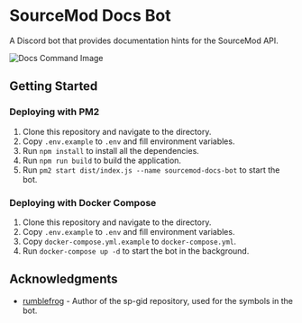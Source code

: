 # SourceMod Docs Bot

A Discord bot that provides documentation hints for the SourceMod API.

![Docs Command Image](https://i.imgur.com/MpLDMaT.png)

## Getting Started

### Deploying with PM2
1. Clone this repository and navigate to the directory.
2. Copy `.env.example` to `.env` and fill environment variables.
3. Run `npm install` to install all the dependencies.
4. Run `npm run build` to build the application.
5. Run `pm2 start dist/index.js --name sourcemod-docs-bot` to start the bot.

### Deploying with Docker Compose
1. Clone this repository and navigate to the directory.
2. Copy `.env.example` to `.env` and fill environment variables.
3. Copy `docker-compose.yml.example` to `docker-compose.yml`.
4. Run `docker-compose up -d` to start the bot in the background.

## Acknowledgments

* [rumblefrog](https://github.com/rumblefrog) - Author of the sp-gid repository, used for the symbols in the bot.